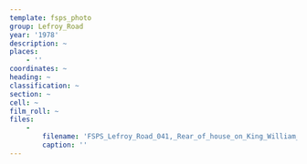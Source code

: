 ```yaml
---
template: fsps_photo
group: Lefroy_Road
year: '1978'
description: ~
places:
    - ''
coordinates: ~
heading: ~
classification: ~
section: ~
cell: ~
film_roll: ~
files:
    -
        filename: 'FSPS_Lefroy_Road_041,_Rear_of_house_on_King_William_St,_17-13-F,_1978.png'
        caption: ''
---
```

